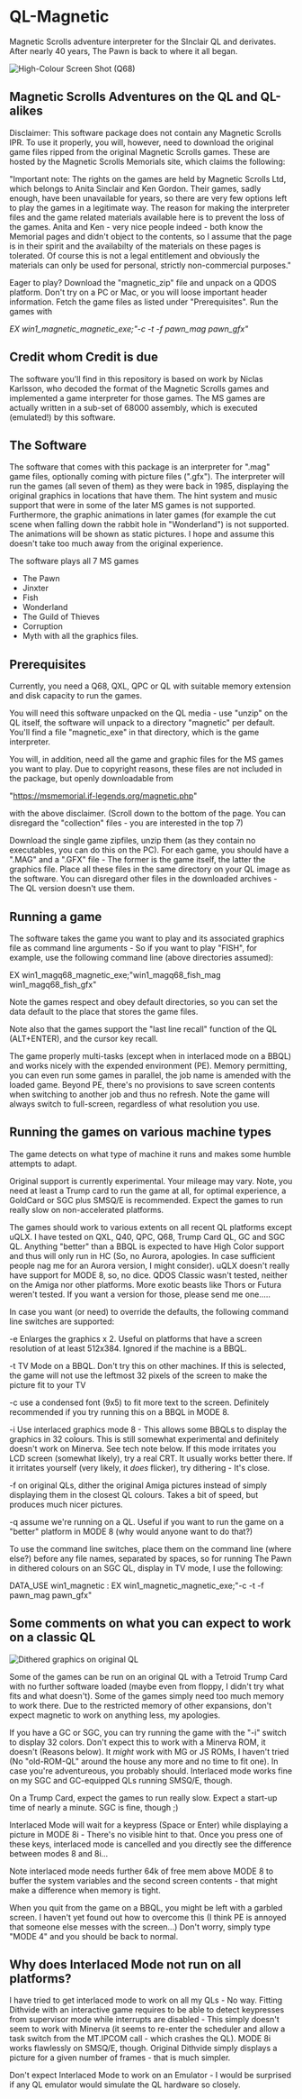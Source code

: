 # QL-Magnetic
Magnetic Scrolls adventure interpreter for the SInclair QL and derivates. After nearly 40 years, The Pawn is back to where it all began.

![High-Colour Screen Shot (Q68)](https://github.com/tofro/QL-Magnetic/blob/main/PawnCastleHC.png)

Magnetic Scrolls Adventures on the QL and QL-alikes
---------------------------------------------------

Disclaimer: This software package does not contain any Magnetic Scrolls IPR.
To use it properly, you will, however, need to download the original game files
ripped from the original Magnetic Scrolls games. These are hosted by the Magnetic
Scrolls Memorials site, which claims the following:

"Important note:
The rights on the games are held by Magnetic Scrolls Ltd, which belongs to Anita Sinclair
and Ken Gordon. Their games, sadly enough, have been unavailable for years, so there are
very few options left to play the games in a legitimate way.
The reason for making the interpreter files and the game related materials available here
is to prevent the loss of the games. Anita and Ken - very nice people indeed - both know
the Memorial pages and didn't object to the contents, so I assume that the page is in
their spirit and the availabilty of the materials on these pages is tolerated.
Of course this is not a legal entitlement and obviously the materials can only be used
for personal, strictly non-commercial purposes."

Eager to play?
Download the "magnetic_zip" file and unpack on a QDOS platform. Don't try on a PC or Mac, or you will loose important header information. Fetch the game files as listed under "Prerequisites". Run the games with 

*EX win1_magnetic_magnetic_exe;"-c -t -f pawn_mag pawn_gfx"*

Credit whom Credit is due
-------------------------

The software you'll find in this repository is based on work by Niclas Karlsson, who
decoded the format of the Magnetic Scrolls games and implemented a game interpreter
for those games. The MS games are actually written in a sub-set of 68000 assembly,
which is executed (emulated!) by this software.

The Software
------------
The software that comes with this package is an interpreter for ".mag" game files,
optionally coming with picture files (".gfx"). The interpreter will run the games (all
seven of them) as they were back in 1985, displaying the original graphics in locations
that have them.
The hint system and music support that were in some of the later MS games is not
supported. Furthermore, the graphic animations in later games (for example the cut scene
when falling down the rabbit hole in "Wonderland") is not supported. The animations will
be shown as static pictures. I hope and assume this doesn't take too much away from the
original experience.

The software plays all 7 MS games
 - The Pawn
 - Jinxter
 - Fish
 - Wonderland
 - The Guild of Thieves
 - Corruption
 - Myth
with all the graphics files.


Prerequisites
-------------
Currently, you need a Q68, QXL, QPC or QL with suitable memory extension and disk capacity
to run the games.

You will need this software unpacked on the QL media - use "unzip" on the QL itself, the
software will unpack to a directory "magnetic" per default. You'll find a file
"magnetic_exe" in that directory, which is the game interpreter.

You will, in addition, need all the game and graphic files for the MS games you want
to play. Due to copyright reasons, these files are not included in the package, but
openly downloadable from

"https://msmemorial.if-legends.org/magnetic.php"

with the above disclaimer. (Scroll down to the bottom of the page. You can disregard the
"collection" files - you are interested in the top 7)

Download the single game zipfiles, unzip them (as they contain no executables, you can
do this on the PC). For each game, you should have a ".MAG" and a ".GFX" file - The
former is the game itself, the latter the graphics file. Place all these files in the
same directory on your QL image as the software. You can disregard other files in the
downloaded archives - The QL version doesn't use them.

Running a game
--------------
The software takes the game you want to play and its associated graphics file as command
line arguments - So if you want to play "FISH", for example, use the following
command line (above directories assumed):

   EX win1_magq68_magnetic_exe;"win1_magq68_fish_mag win1_magq68_fish_gfx"

Note the games respect and obey default directories, so you can set the data default to the
place that stores the game files.

Note also that the games support the "last line recall" function of the QL (ALT+ENTER), and the cursor key recall.

The game properly multi-tasks (except when in interlaced mode on a BBQL) and works nicely with
the expended environment (PE). Memory permitting, you can even run some games in parallel,
the job name is amended with the loaded game. Beyond PE, there's no provisions to save
screen contents when switching to another job and thus no refresh.
Note the game will always switch to full-screen, regardless of what resolution you use.

Running the games on various machine types
------------------------------------------
The game detects on what type of machine it runs and makes some humble attempts to adapt.

Original support is currently experimental. Your mileage may vary. Note, you need at least a
Trump card to run the game at all, for optimal experience, a GoldCard or SGC plus SMSQ/E is recommended. Expect the games to run really slow on non-accelerated platforms.

The games should work to various extents on all recent QL platforms except uQLX. I have tested on
QXL, Q40, QPC, Q68, Trump Card QL, GC and SGC QL.
Anything "better" than a BBQL is expected to have High Color support and thus will only
run in HC (So, no Aurora, apologies. In case sufficient people nag me for an Aurora version,
I might consider). uQLX doesn't really have support for MODE 8, so, no dice. QDOS Classic
wasn't tested, neither on the Amiga nor other platforms. More exotic beasts like Thors or
Futura weren't tested. If you want a version for those, please send me one.....

In case you want (or need) to override the defaults, the following command line switches
are supported:

  -e Enlarges the graphics x 2. Useful on platforms that have a screen resolution of at least
     512x384. Ignored if the machine is a BBQL.
     
  -t TV Mode on a BBQL. Don't try this on other machines. If this is selected, the game will
     not use the leftmost 32 pixels of the screen to make the picture fit to your TV
     
  -c use a condensed font (9x5) to fit more text to the screen. Definitely recommended if you
     try running this on a BBQL in MODE 8.
     
  -i Use interlaced graphics mode 8 - This allows some BBQLs to display the graphics in 32
     colours. This is still somewhat experimental and definitely doesn't work on Minerva.
     See tech note below. If this mode irritates you LCD screen (somewhat likely), try
     a real CRT. It usually works better there. If it irritates yourself (very likely, it _does_ flicker), try dithering - It's close.
     
  -f on original QLs, dither the original Amiga pictures instead of simply displaying them
     in the closest QL colours. Takes a bit of speed, but produces much nicer pictures.
     
  -q assume we're running on a QL. Useful if you want to run the game on a "better"
     platform in MODE 8 (why would anyone want to do that?)
   

To use the command line switches, place them on the command line (where else?) before any
file names, separated by spaces, so for running The Pawn in dithered colours on an SGC QL,
display in TV mode, I use the following:

DATA_USE win1_magnetic : EX win1_magnetic_magnetic_exe;"-c -t -f pawn_mag pawn_gfx"

Some comments on what you can expect to work on a classic QL
------------------------------------------------------------
![Dithered graphics on original QL](https://github.com/tofro/QL-Magnetic/blob/main/PawnGuruMODE8.png)

Some of the games can be run on an original QL with a Tetroid Trump Card with no further
software loaded (maybe even from floppy, I didn't try what fits and what doesn't).
Some of the games simply need too much memory to work there.
Due to the restricted memory of other expansions, don't expect magnetic to work on
anything less, my apologies.

If you have a GC or SGC, you can try running the game with the "-i" switch to display
32 colors. Don't expect this to work with a Minerva ROM, it doesn't (Reasons below).
It _might_ work with MG or JS ROMs, I haven't tried (No "old-ROM-QL" around the house
any more and no time to fit one). In case you're adventureous, you probably should.
Interlaced mode works fine on my SGC and GC-equipped QLs running SMSQ/E, though.

On a Trump Card, expect the games to run really slow. Expect a start-up time of
nearly a minute. SGC is fine, though ;)

Interlaced Mode will wait for a keypress (Space or Enter) while displaying a picture
in MODE 8i - There's no visible hint to that. Once you press one of these keys,
interlaced mode is cancelled and you directly see the difference between
modes 8 and 8i...

Note interlaced mode needs further 64k of free mem above MODE 8 to buffer the
system variables and the second screen contents - that might make a difference
when memory is tight.

When you quit from the game on a BBQL, you might be left with a garbled screen.
I haven't yet found out how to overcome this (I think PE is annoyed that someone
else messes with the screen...) Don't worry, simply type "MODE 4" and you should be
back to normal.

Why does Interlaced Mode not run on all platforms?
--------------------------------------------------
I have tried to get interlaced mode to work on all my QLs - No way. Fitting
Dithvide with an interactive game requires to be able to detect keypresses
from supervisor mode while interrupts are disabled - This simply doesn't seem
to work with Minerva (it seems to re-enter the scheduler and allow a task switch
from the MT.IPCOM call - which crashes the QL).
MODE 8i works flawlessly on SMSQ/E, though. Original Dithvide simply
displays a picture for a given number of frames - that is much simpler.

Don't expect Interlaced Mode to work on an Emulator - I would be surprised
if any QL emulator would simulate the QL hardware so closely.
